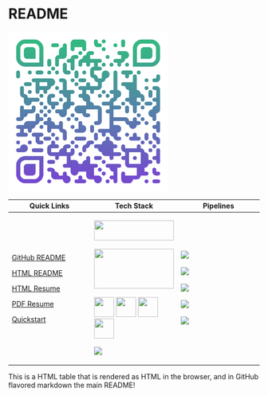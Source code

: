 # README

<a href="https://cameronrutherford.github.io/cameronrutherford/index.html" target="_blank" rel="noreferrer"> <img src="./config/qr-code.svg" width="320"/> </a>
&#10;
<table data-quarto-postprocess="true">
<colgroup>
<col style="width: 33%" />
<col style="width: 33%" />
<col style="width: 33%" />
</colgroup>
<thead>
<tr class="header">
<th data-quarto-table-cell-role="th">Quick Links</th>
<th data-quarto-table-cell-role="th">Tech Stack</th>
<th data-quarto-table-cell-role="th">Pipelines</th>
</tr>
</thead>
<tbody>
<tr class="odd">
<td><p><a
href="https://github.com/cameronrutherford/cameronrutherford">GitHub
README</a></p>
<p><a
href="https://cameronrutherford.github.io/cameronrutherford/index.html">HTML
README</a></p>
<p><a
href="https://cameronrutherford.github.io/cameronrutherford/resume/resume.html">HTML
Resume</a></p>
<p><a
href="https://cameronrutherford.github.io/cameronrutherford/resume/resume.pdf">PDF
Resume</a></p>
<p><a
href="https://cameronrutherford.github.io/cameronrutherford/config/quickstart.html">Quickstart</a></p></td>
<td><div>
<p><a href="https://quarto.org/" target="_blank" rel="noreferrer"><img
src="https://quarto.org/quarto.png" width="160" height="40" /></a></p>
</div>
<div>
<p><a href="https://www.freepnglogos.com/images/javascript-39398.html"
target="_blank" rel="noreferrer"><img
src="https://www.freepnglogos.com/uploads/javascript-png/fix-html-css-javascript-for-website-logo-6.png"
width="160" height="80" /></a></p>
</div>
<p><a href="https://www.json.org/json-en.html" target="_blank"
rel="noreferrer"><img
src="https://www.vectorlogo.zone/logos/json/json-icon.svg" width="40"
height="40" /></a> <a href="https://www.docker.com/" target="_blank"
rel="noreferrer"><img
src="https://www.vectorlogo.zone/logos/docker/docker-tile.svg"
width="40" height="40" /></a> <a href="https://www.lua.org/"
target="_blank" rel="noreferrer"><img
src="https://www.vectorlogo.zone/logos/lua/lua-official.svg" width="40"
height="40" /></a> <a href="https://github.com/" target="_blank"
rel="noreferrer"><img
src="https://www.vectorlogo.zone/logos/github/github-icon.svg"
width="40" height="40" /></a></p>
<div>
<p><a href="https://www.latex-project.org/" target="_blank"
rel="noreferrer"><img
src="https://upload.wikimedia.org/wikipedia/commons/4/45/LaTeX_project_logo_bird.svg"
width="160" /></a></p>
</div></td>
<td><div>
<p><a href="https://github.com/pre-commit/pre-commit" target="_blank"
rel="noreferrer"><img
src="https://img.shields.io/badge/pre--commit-enabled-brightgreen?logo=pre-commit"
width="160" /></a></p>
</div>
<div>
<p><a
href="https://github.com/cameronrutherford/cameronrutherford/actions/workflows/pre-commit.yml"
rel="noreferrer"><img
src="https://github.com/cameronrutherford/cameronrutherford/actions/workflows/pre-commit.yml/badge.svg?event=pull_request" /></a></p>
</div>
<div>
<p><a
href="https://github.com/cameronrutherford/cameronrutherford/actions/workflows/publish.yml"><img
src="https://github.com/cameronrutherford/cameronrutherford/actions/workflows/publish.yml/badge.svg" /></a></p>
</div>
<div>
<p><a
href="https://github.com/cameronrutherford/cameronrutherford/actions/workflows/dev-container-publish.yml"><img
src="https://github.com/cameronrutherford/cameronrutherford/actions/workflows/dev-container-publish.yml/badge.svg" /></a></p>
</div>
<div>
<p><a
href="https://github.com/cameronrutherford/cameronrutherford/actions/workflows/quarto-render-build.yml"><img
src="https://github.com/cameronrutherford/cameronrutherford/actions/workflows/quarto-render-build.yml/badge.svg?event=pull_request" /></a></p>
</div></td>
</tr>
</tbody>
</table>

This is a HTML table that is rendered as HTML in the browser, and in
GitHub flavored markdown the main README!
